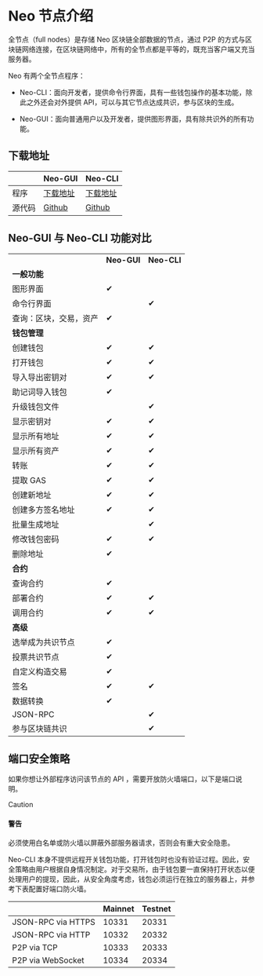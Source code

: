 # Neo 节点介绍                               

全节点（full nodes）是存储 Neo 区块链全部数据的节点，通过 P2P 的方式与区块链网络连接，在区块链网络中，所有的全节点都是平等的，既充当客户端又充当服务器。

Neo 有两个全节点程序：


- Neo-CLI：面向开发者，提供命令行界面，具有一些钱包操作的基本功能，除此之外还会对外提供 API，可以与其它节点达成共识，参与区块的生成。

- Neo-GUI：面向普通用户以及开发者，提供图形界面，具有除共识外的所有功能。

## 下载地址

|        | Neo-GUI                                                  | Neo-CLI                                                     |
| ------ | -------------------------------------------------------- | ----------------------------------------------------------- |
| 程序   | [下载地址](https://github.com/neo-ngd/Neo3-GUI/releases) | [下载地址](https://github.com/neo-project/neo-cli/releases) |
| 源代码 | [Github](https://github.com/neo-ngd/Neo3-GUI)            | [Github](https://github.com/neo-project/neo-cli)            |

## Neo-GUI 与 Neo-CLI 功能对比

<table>
   <tr>
      <td></td>
       <td style="font-weight:bold">Neo-GUI</td>
      <td style="font-weight:bold">Neo-CLI</td>
   </tr>
   <tr>
      <td style="font-weight:bold" colspan="3">一般功能</td>
   </tr>
   <tr>
      <td>图形界面       </td>
      <td>   ✔   </td>
      <td>       </td>
   </tr>
   <tr>
      <td>命令行界面      </td>
      <td>       </td>
      <td>   ✔   </td>
   </tr>
   <tr>
      <td>查询：区块，交易，资产</td>
      <td>   ✔   </td>
      <td>       </td>
   </tr>
   <tr>
      <td style="font-weight:bold" colspan="3">钱包管理</td>
   </tr>
   <tr>
      <td>创建钱包       </td>
      <td>   ✔   </td>
      <td>   ✔   </td>
   </tr>
   <tr>
      <td>打开钱包       </td>
      <td>   ✔   </td>
      <td>   ✔   </td>
   </tr>
   <tr>
      <td>导入导出密钥对    </td>
      <td>   ✔   </td>
      <td>   ✔   </td>
   </tr>
   <tr>
      <td>助记词导入钱包    </td>
      <td>   ✔   </td>
      <td>       </td>
   </tr>
   <tr>
      <td>升级钱包文件     </td>
      <td>       </td>
      <td>   ✔   </td>
   </tr>
   <tr>
      <td>显示密钥对      </td>
      <td>   ✔   </td>
      <td>   ✔   </td>
   </tr>
   <tr>
      <td>显示所有地址     </td>
      <td>   ✔   </td>
      <td>   ✔   </td>
   </tr>
   <tr>
      <td>显示所有资产     </td>
      <td>   ✔   </td>
      <td>   ✔   </td>
   </tr>
   <tr>
      <td>转账         </td>
      <td>   ✔   </td>
      <td>   ✔   </td>
   </tr>
   <tr>
      <td>提取 GAS     </td>
      <td>   ✔   </td>
      <td>   ✔   </td>
   </tr>
   <tr>
      <td>创建新地址      </td>
      <td>   ✔   </td>
      <td>   ✔   </td>
   </tr>
   <tr>
      <td>创建多方签名地址   </td>
      <td>   ✔   </td>
      <td>   ✔   </td>
   </tr>
   <tr>
      <td>批量生成地址     </td>
      <td>       </td>
      <td>   ✔   </td>
   </tr>
   <tr>
      <td>修改钱包密码     </td>
      <td>   ✔   </td>
      <td>   ✔   </td>
   </tr>
   <tr>
      <td>删除地址       </td>
      <td>   ✔   </td>
      <td>       </td>
   </tr>
   <tr>
      <td style="font-weight:bold" colspan="3">合约</td>
   </tr>
   <tr>
      <td>查询合约       </td>
      <td>   ✔   </td>
      <td>       </td>
   </tr>
   <tr>
      <td>部署合约       </td>
      <td>   ✔   </td>
      <td>   ✔   </td>
   </tr>
   <tr>
      <td>调用合约       </td>
      <td>   ✔   </td>
      <td>   ✔   </td>
   </tr>
   <tr>
       <td style="font-weight:bold" colspan="3">高级</td>
   </tr>
   <tr>
      <td>选举成为共识节点   </td>
      <td>   ✔   </td>
      <td>       </td>
   </tr>
   <tr>
      <td>投票共识节点     </td>
      <td>   ✔   </td>
      <td>       </td>
   </tr>
   <tr>
      <td>自定义构造交易    </td>
      <td>   ✔   </td>
      <td>       </td>
   </tr>
   <tr>
      <td>签名         </td>
      <td>   ✔   </td>
      <td>   ✔   </td>
   </tr>
   <tr>
      <td>数据转换       </td>
      <td>   ✔   </td>
      <td>       </td>
   </tr>
   <tr>
      <td>JSON-RPC   </td>
      <td>       </td>
      <td>   ✔   </td>
   </tr>
   <tr>
      <td>参与区块链共识    </td>
      <td>       </td>
      <td>   ✔   </td>
   </tr>
   </table>

## 端口安全策略

如果你想让外部程序访问该节点的 API ，需要开放防火墙端口，以下是端口说明。

> [!CAUTION]
>
> #### 警告
>
> 必须使用白名单或防火墙以屏蔽外部服务器请求，否则会有重大安全隐患。

Neo-CLI 本身不提供远程开关钱包功能，打开钱包时也没有验证过程。因此，安全策略由用户根据自身情况制定。对于交易所，由于钱包要一直保持打开状态以便处理用户的提现，因此，从安全角度考虑，钱包必须运行在独立的服务器上，并参考下表配置好端口防火墙。 

|                    | Mainnet | Testnet |
| ------------------ | ------- | ------- |
| JSON-RPC via HTTPS | 10331   | 20331   |
| JSON-RPC via HTTP  | 10332   | 20332   |
| P2P via TCP        | 10333   | 20333   |
| P2P via WebSocket  | 10334   | 20334   |



